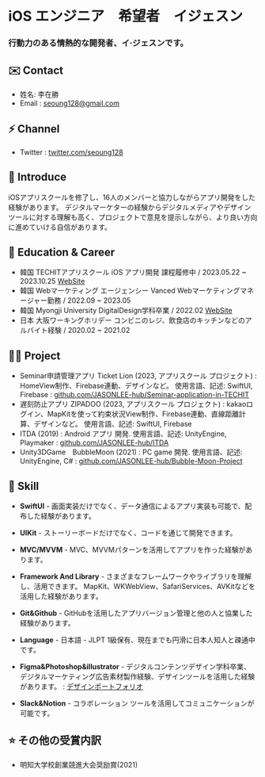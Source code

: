 iOS エンジニア　希望者　イジェスン
==============

### 行動力のある情熱的な開発者、イ·ジェスンです。

✉️ Contact
-------

*   姓名: 李在勝 
*   Email : [seoung128@gmail.com](seoung128@gmail.com)

⚡️ Channel
-------

*   Twitter : [twitter.com/seoung128](https://twitter.com/seoung128)

🤗 Introduce
-------

iOSアプリスクールを修了し、16人のメンバーと協力しながらアプリ開発をした経験があります。 
デジタルマーケターの経験からデジタルメディアやデザインツールに対する理解も高く、プロジェクトで意見を提示しながら、より良い方向に進めていける自信があります。

🏫 Education & Career
-------

*   韓国 TECHITアプリスクール iOS アプリ開発 課程履修中 / 2023.05.22 ~ 2023.10.25 [WebSite](https://techit.education/school/kdt-app-3rd)
*   韓国 Webマーケティング エージェンシー Vanced Webマーケティングマネージャー勤務 / 2022.09 ~ 2023.05
*   韓国 Myongji University DigitalDesign学科卒業 / 2022.02 [WebSite](https://www.mju.ac.kr/mjukr/667/subview.do)
*   日本 大阪ワーキングホリデー コンビニのレジ、飲食店のキッチンなどのアルバイト経験 / 2020.02 ~ 2021.02

🧑‍💻 Project
-------

*   Seminar申請管理アプリ Ticket Lion (2023, アプリスクール プロジェクト) : HomeView制作、Firebase連動、デザインなど。 使用言語、記述: SwiftUI, Firebase : [github.com/JASONLEE-hub/Seminar-application-in-TECHIT](https://github.com/JASONLEE-hub/Seminar-application-in-TECHIT)
*   遅刻防止アプリ ZIPADOO (2023, アプリスクール プロジェクト) : kakaoログイン、MapKitを使って約束状況View制作、Firebase連動、直線距離計算、デザインなど。 使用言語、記述: SwiftUI, Firebase
*   ITDA (2019) : Android アプリ 開発. 使用言語、記述: UnityEngine, Playmaker : [github.com/JASONLEE-hub/ITDA](https://github.com/JASONLEE-hub/ITDA)
*   Unity3DGame　BubbleMoon (2021) : PC game 開発. 使用言語、記述: UnityEngine, C# : [github.com/JASONLEE-hub/Bubble-Moon-Project](https://github.com/JASONLEE-hub/Bubble-Moon-Project)

🍏 Skill
-----

*   **SwiftUI** - 画面実装だけでなく、データ通信によるアプリ実装も可能で、配布した経験があります。

*   **UIKit** - ストーリーボードだけでなく、コードを通じて開発できます。

*   **MVC/MVVM** - MVC、MVVMパターンを活用してアプリを作った経験があります。

*   **Framework And Library** - さまざまなフレームワークやライブラリを理解し、活用できます。 MapKit、WKWebView、SafariServices、AVKitなどを活用した経験があります。

*   **Git&Github** - GitHubを活用したアプリバージョン管理と他の人と協業した経験があります。

*   **Language** - 日本語 - JLPT 1級保有、現在までも円滑に日本人知人と疎通中です。

*   **Figma&Photoshop&illustrator** - デジタルコンテンツデザイン学科卒業、デジタルマーケティング広告素材製作経験、デザインツールを活用した経験があります。 : [デザインポートフォリオ](https://www.figma.com/file/UnhxIJ4jyHKKqpUI1zxeXB/%ED%8F%AC%ED%8A%B8%ED%8F%B4%EB%A6%AC%EC%98%A4?type=design&node-id=212%3A118&mode=design&t=WKV6wBVlV5jWTyNT-1)

*   **Slack&Notion** - コラボレーション ツールを活用してコミュニケーションが可能です。

⭐️ その他の受賞内訳
--------

*   明知大学校創業競進大会奨励賞(2021)
